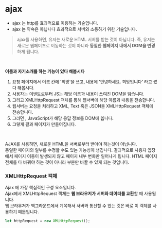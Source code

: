 # ajax
- ajax 는 http를 효과적으로 이용하는 기술입니다.
- ajax 는 약속은 아닙니다 효과적으로 서버와 소통하기 위한 기술입니다.

> ajax를 사용하면, 유저는 새로운 HTML 서버를 받는 것이 아닙니다.
> 즉, 유저는 새로운 웹페이즈로 이동하는 것이 아니라 **동일한 웹페이지 내에서 DOM을 변경** 하게 됩니다.

<br>

**이름과 자기소개를 하는 기능이 있다 해봅시다**

1. 요청 페이지에서 이름 칸에 '희망'을 쓰고, 내용에 '안녕하세요. 희망입니다' 라고 썼다 해봅시다.
2. 사용자는 이벤트로부터 JS는 해당 이름과 내용이 쓰여진 DOM을 읽습니다.
3. 그리고 XMLHttpRequest 객체를 통해 웹서버에 해당 이름과 내용을 전송합니다.
4. 웹서버는 요청을 처리하고 XML, Text 혹은 JSON을 XMLHttpRequest 객체에 전송합니다.
5. 그러면 , JavaScript가 해당 응답 정보를 DOM에 씁니다.
6. 그렇게 결과 페이지가 만들어집니다.

<br>

AJAX를 사용하면, 새로운 HTML을 서버로부터 받아야 하는것이 아닙니다.  
동일한 페이지의 일부를 수정할 수도 있는 가능성이 생깁니다. 결과적으로 사용자 입장에서 페이지 이동이 발생되지 않고 페이지 내부 변화만 일어나게 됩니다.  HTML 페이지 전체를 다 바꿔야 하는 것이 아니라 부분만 바꿀 수 있게 되는 것입니다.

### XMLHttpRequest 객체
Ajax 에 가장 핵심적인 구성 요소입니다.  
Ajax에서 XMLHttpRequest 객체는 **웹 브라우저가 서버와 데이터를 교환**할 때 사용됩니다.  
웹 브라우저가 백그라운드에서 계쏙해서 서버와 통신할 수 있는 것은 바로 이 객체를 사용하기 때문입니다.
```js
let httpRequest = new XMLHttpRequest();
```